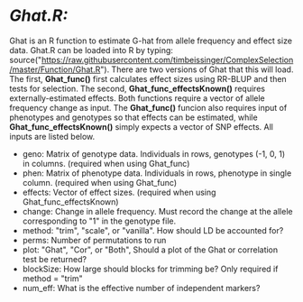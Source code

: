 #  ***Ghat.R:***
Ghat is an R function to estimate G-hat from allele frequency and effect size data. Ghat.R can be loaded into R by typing: source("https://raw.githubusercontent.com/timbeissinger/ComplexSelection/master/Function/Ghat.R"). There are two versions of Ghat that this will load. The first, **Ghat_func()** first calculates effect sizes using RR-BLUP and then tests for selection. The second, **Ghat_func_effectsKnown()** requires externally-estimated effects. Both functions require a vector of allele frequency change as input. The **Ghat_func()** funcion also requires input of phenotypes and genotypes so that effects can be estimated, while **Ghat_func_effectsKnown()** simply expects a vector of SNP effects. All inputs are listed below.

* geno:   Matrix of genotype data. Individuals in rows, genotypes (-1, 0, 1) in columns. (required when using Ghat_func)
* phen:   Matrix of phenotype data. Individuals in rows, phenotype in single column. (required when using Ghat_func)
* effects: Vector of effect sizes. (required when using Ghat_func_effectsKnown)
* change: Change in allele frequency. Must record the change at the allele corresponding to "1" in the genotype file.
* method: "trim", "scale", or "vanilla". How should LD be accounted for?
* perms:  Number of permutations to run
* plot:   "Ghat", "Cor", or "Both", Should a plot of the Ghat or correlation test be returned?
* blockSize: How large should blocks for trimming be? Only required if method = "trim"
* num_eff: What is the effective number of independent markers?